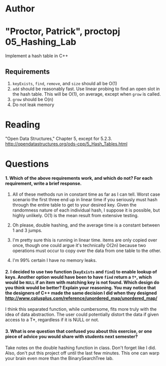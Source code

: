 Author
==========
"Proctor, Patrick", proctopj
05_Hashing_Lab
==============

Implement a hash table in C++

Requirements
------------

1. `keyExists`, `find`, `remove`, and `size` should all be O(1)
2. `add` should be reasonably fast. Use linear probing to find an open slot in the hash table. This will be O(1), on average, except when `grow` is called.
3. `grow` should be O(n)
4. Do not leak memory


Reading
=======
"Open Data Structures," Chapter 5, except for 5.2.3. http://opendatastructures.org/ods-cpp/5_Hash_Tables.html

Questions
=========

#### 1. Which of the above requirements work, and which do not? For each requirement, write a brief response.

1. All of these methods run in constant time as far as I can tell. Worst case scenario the first three end up in linear time if you seriously must hash through the entire table to get to 
   your desired key. Given the randomness nature of each individual hash, I suppose it is possible, but highly unlikely. O(1) is the mean result from extensive testing.

2. Oh please, double hashing, and the average time is a constant between 1 and 3 jumps.

3. I'm pretty sure this is running in linear time. items are only copied over once, though one could argue it's technically O(2n) because two operations must occur to copy over the data from
   one table to the other.

4. I'm 99% certain I have no memory leaks.

#### 2. I decided to use two function (`keyExists` and `find`) to enable lookup of keys. Another option would have been to have `find` return a `T*`, which would be `NULL` if an item with matching key is not found. Which design do you think would be better? Explain your reasoning. You may notice that the designers of C++ made the same decision I did when they designed http://www.cplusplus.com/reference/unordered_map/unordered_map/

I think this separated function, while cumbersome, fits more truly with the idea of data abstraction. The user could potentially distort the data if given access to a T*, regardless if it is NULL or not.

#### 3. What is one question that confused you about this exercise, or one piece of advice you would share with students next semester?

Take notes on the double hashing function in class. Don't forget like I did. Also, don't put this project off until the last few minutes. This one can warp your brain even more than the BinarySearchTree lab.
